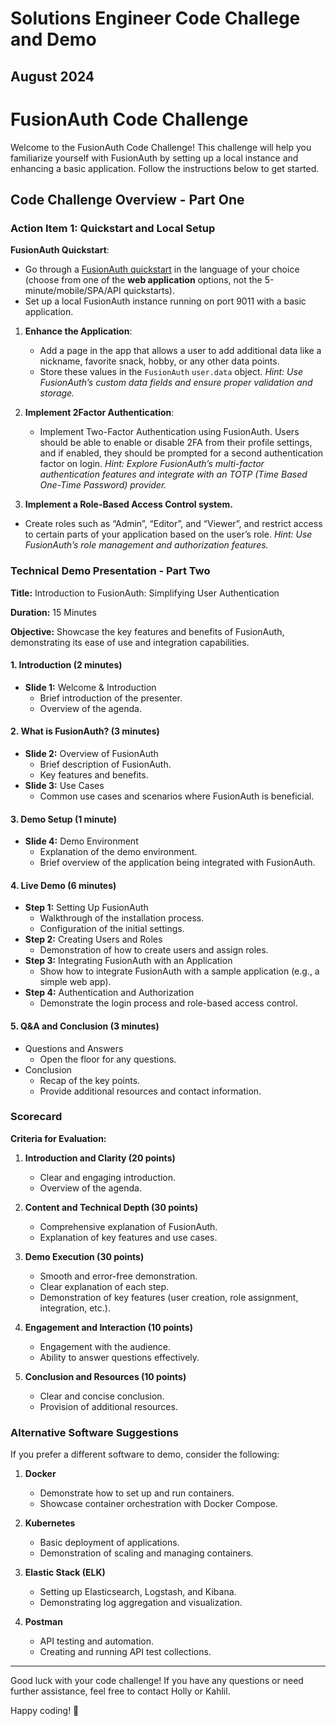 # Solutions Engineer Code Challege and Demo
## August 2024

# FusionAuth Code Challenge

Welcome to the FusionAuth Code Challenge! This challenge will help you familiarize yourself with FusionAuth by setting up a local instance and enhancing a basic application. Follow the instructions below to get started.

## Code Challenge Overview - Part One

### Action Item 1: Quickstart and Local Setup

**FusionAuth Quickstart**: 
   - Go through a [FusionAuth quickstart](https://fusionauth.io/docs/quickstarts/) in the language of your choice (choose from one of the **web application** options, not the 5-minute/mobile/SPA/API quickstarts).
   - Set up a local FusionAuth instance running on port 9011 with a basic application.

1. **Enhance the Application**:
   - Add a page in the app that allows a user to add additional data like a nickname, favorite snack, hobby, or any other data points.
   - Store these values in the `FusionAuth` `user.data` object.
_Hint: Use FusionAuth’s custom data fields and ensure proper validation and storage._

2. **Implement 2Factor Authentication**:
   - Implement Two-Factor Authentication using FusionAuth. Users should be able to enable or disable 2FA from their profile settings, and if enabled, they should be prompted for a second authentication factor on login.
_Hint: Explore FusionAuth’s multi-factor authentication features and integrate with an TOTP (Time Based One-Time Password) provider._

3. **Implement a Role-Based Access Control system.**
  - Create roles such as “Admin”, “Editor”, and “Viewer”, and restrict access to certain parts of your application based on the user’s role.
_Hint: Use FusionAuth’s role management and authorization features._

### Technical Demo Presentation - Part Two

**Title:** Introduction to FusionAuth: Simplifying User Authentication

**Duration:** 15 Minutes

**Objective:** Showcase the key features and benefits of FusionAuth, demonstrating its ease of use and integration capabilities.

#### 1. Introduction (2 minutes)
- **Slide 1:** Welcome & Introduction
  - Brief introduction of the presenter.
  - Overview of the agenda.

#### 2. What is FusionAuth? (3 minutes)
- **Slide 2:** Overview of FusionAuth
  - Brief description of FusionAuth.
  - Key features and benefits.
- **Slide 3:** Use Cases
  - Common use cases and scenarios where FusionAuth is beneficial.

#### 3. Demo Setup (1 minute)
- **Slide 4:** Demo Environment
  - Explanation of the demo environment.
  - Brief overview of the application being integrated with FusionAuth.

#### 4. Live Demo (6 minutes)
- **Step 1:** Setting Up FusionAuth
  - Walkthrough of the installation process.
  - Configuration of the initial settings.
- **Step 2:** Creating Users and Roles
  - Demonstration of how to create users and assign roles.
- **Step 3:** Integrating FusionAuth with an Application
  - Show how to integrate FusionAuth with a sample application (e.g., a simple web app).
- **Step 4:** Authentication and Authorization
  - Demonstrate the login process and role-based access control.

#### 5. Q&A and Conclusion (3 minutes)
- Questions and Answers
  - Open the floor for any questions.
- Conclusion
  - Recap of the key points.
  - Provide additional resources and contact information.


### Scorecard

**Criteria for Evaluation:**

1. **Introduction and Clarity (20 points)**
   - Clear and engaging introduction.
   - Overview of the agenda.

2. **Content and Technical Depth (30 points)**
   - Comprehensive explanation of FusionAuth.
   - Explanation of key features and use cases.

3. **Demo Execution (30 points)**
   - Smooth and error-free demonstration.
   - Clear explanation of each step.
   - Demonstration of key features (user creation, role assignment, integration, etc.).

4. **Engagement and Interaction (10 points)**
   - Engagement with the audience.
   - Ability to answer questions effectively.

5. **Conclusion and Resources (10 points)**
   - Clear and concise conclusion.
   - Provision of additional resources.

### Alternative Software Suggestions

If you prefer a different software to demo, consider the following:

1. **Docker**
   - Demonstrate how to set up and run containers.
   - Showcase container orchestration with Docker Compose.

2. **Kubernetes**
   - Basic deployment of applications.
   - Demonstration of scaling and managing containers.

3. **Elastic Stack (ELK)**
   - Setting up Elasticsearch, Logstash, and Kibana.
   - Demonstrating log aggregation and visualization.

4. **Postman**
   - API testing and automation.
   - Creating and running API test collections.


---

Good luck with your code challenge! If you have any questions or need further assistance, feel free to contact Holly or Kahlil.

Happy coding! 🚀
